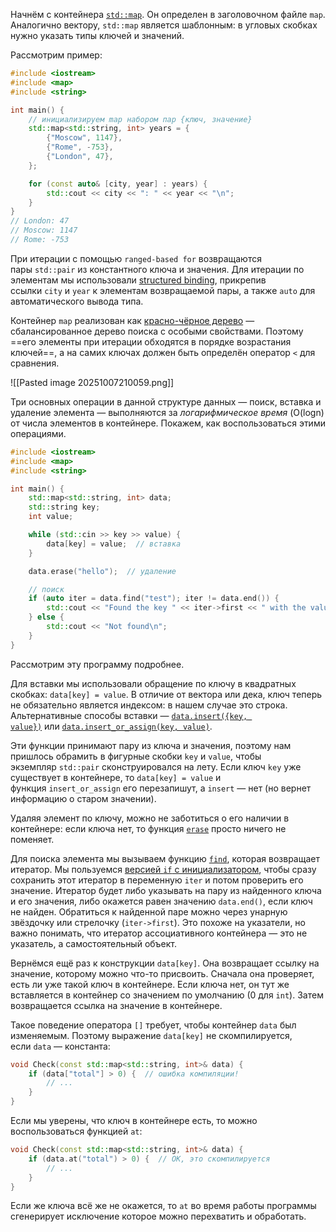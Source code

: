 Начнём с контейнера [`std::map`](https://en.cppreference.com/w/cpp/container/map). Он определен в заголовочном файле `map`. Аналогично вектору, `std::map` является шаблонным: в угловых скобках нужно указать типы ключей и значений.

Рассмотрим пример:

```c++
#include <iostream>
#include <map>
#include <string>

int main() {
    // инициализируем map набором пар {ключ, значение}
    std::map<std::string, int> years = {
        {"Moscow", 1147},
        {"Rome", -753},
        {"London", 47},
    };

    for (const auto& [city, year] : years) {
        std::cout << city << ": " << year << "\n";
    }
}
// London: 47
// Moscow: 1147
// Rome: -753
```

При итерации с помощью `ranged-based for` возвращаются пары `std::pair` из константного ключа и значения. Для итерации по элементам мы использовали [structured binding](https://en.cppreference.com/w/cpp/language/structured_binding), прикрепив ссылки `city` и `year` к элементам возвращаемой пары, а также `auto` для автоматического вывода типа.

Контейнер `map` реализован как [красно-чёрное дерево](https://en.wikipedia.org/wiki/Red%E2%80%93black_tree) — сбалансированное дерево поиска с особыми свойствами. Поэтому ==его элементы при итерации обходятся в порядке возрастания ключей==, а на самих ключах должен быть определён оператор `<` для сравнения.

![[Pasted image 20251007210059.png]]

Три основных операции в данной структуре данных — поиск, вставка и удаление элемента — выполняются за _логарифмическое время_ (O(log⁡n) от числа элементов в контейнере. Покажем, как воспользоваться этими операциями.

```c++
#include <iostream>
#include <map>
#include <string>

int main() {
    std::map<std::string, int> data;
    std::string key;
    int value;

    while (std::cin >> key >> value) {
        data[key] = value;  // вставка
    }

    data.erase("hello");  // удаление

    // поиск
    if (auto iter = data.find("test"); iter != data.end()) {
        std::cout << "Found the key " << iter->first << " with the value " << iter->second << "\n";
    } else {
        std::cout << "Not found\n";
    }
}
```

Рассмотрим эту программу подробнее.

Для вставки мы использовали обращение по ключу в квадратных скобках: `data[key] = value`. В отличие от вектора или дека, ключ теперь не обязательно является индексом: в нашем случае это строка. Альтернативные способы вставки — [`data.insert({key, value})`](https://en.cppreference.com/w/cpp/container/map/insert) или [`data.insert_or_assign(key, value)`](https://en.cppreference.com/w/cpp/container/map/insert_or_assign).

Эти функции принимают пару из ключа и значения, поэтому нам пришлось обрамить в фигурные скобки `key` и `value`, чтобы экземпляр `std::pair` сконструировался на лету. Если ключ `key` уже существует в контейнере, то `data[key] = value` и функция `insert_or_assign` его перезапишут, а `insert` — нет (но вернет информацию о старом значении).

Удаляя элемент по ключу, можно не заботиться о его наличии в контейнере: если ключа нет, то функция [`erase`](https://en.cppreference.com/w/cpp/container/map/erase) просто ничего не поменяет.

Для поиска элемента мы вызываем функцию [`find`](https://en.cppreference.com/w/cpp/container/map/find), которая возвращает итератор. Мы пользуемся [версией `if` с инициализатором](https://en.cppreference.com/w/cpp/language/if#If_Statements_with_Initializer), чтобы сразу сохранить этот итератор в переменную `iter` и потом проверить его значение. Итератор будет либо указывать на пару из найденного ключа и его значения, либо окажется равен значению `data.end()`, если ключ не найден. Обратиться к найденной паре можно через унарную звёздочку или стрелочку (`iter->first`). Это похоже на указатели, но важно понимать, что итератор ассоциативного контейнера — это не указатель, а самостоятельный объект.

Вернёмся ещё раз к конструкции `data[key]`. Она возвращает ссылку на значение, которому можно что-то присвоить. Сначала она проверяет, есть ли уже такой ключ в контейнере. Если ключа нет, он тут же вставляется в контейнер со значением по умолчанию (0 для `int`). Затем возвращается ссылка на значение в контейнере.

Такое поведение оператора `[]` требует, чтобы контейнер `data` был изменяемым. Поэтому выражение `data[key]` не скомпилируется, если `data` — константа:

```c++
void Check(const std::map<std::string, int>& data) {
    if (data["total"] > 0) {  // ошибка компиляции!
        // ...
    }
}
```

Если мы уверены, что ключ в контейнере есть, то можно воспользоваться функцией `at`:

```c++
void Check(const std::map<std::string, int>& data) {
    if (data.at("total") > 0) {  // OK, это скомпилируется
        // ...
    }
}
```

Если же ключа всё же не окажется, то `at` во время работы программы сгенерирует исключение которое можно перехватить и обработать.